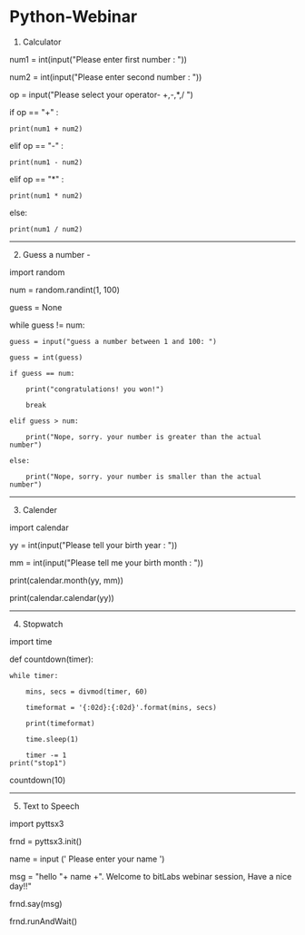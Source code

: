 # Python-Webinar

1. Calculator

num1 = int(input("Please enter first number : "))

num2 = int(input("Please enter second number : "))

op = input("Please select your operator- +,-,*,/ ")

if op == "+" :

    print(num1 + num2)

elif op == "-" :

    print(num1 - num2)

elif op == "*" :

    print(num1 * num2)

else:

    print(num1 / num2)


---------------------------------------------------------------------------------------------

2. Guess a number - 

import random

num = random.randint(1, 100)

guess = None


while guess != num:

    guess = input("guess a number between 1 and 100: ")

    guess = int(guess)

    if guess == num:

        print("congratulations! you won!")

        break

    elif guess > num:

        print("Nope, sorry. your number is greater than the actual number")

    else:

        print("Nope, sorry. your number is smaller than the actual number")
-------------------------------------------------------------------------------------------------------------
3. Calender

import calendar

yy = int(input("Please tell your birth year : "))

mm = int(input("Please tell me your birth month : "))

print(calendar.month(yy, mm))

print(calendar.calendar(yy))

---------------------------------------------------------------------------------------------------------

4. Stopwatch

import time

def countdown(timer):

    while timer:

        mins, secs = divmod(timer, 60)

        timeformat = '{:02d}:{:02d}'.format(mins, secs)

        print(timeformat)

        time.sleep(1)

        timer -= 1
    print("stop1")

countdown(10)

--------------------------------------------------------------------------------------------------
5. Text to Speech

import pyttsx3​

frnd  = pyttsx3.init()​

name = input (' Please enter your name ')​

msg = "hello "+ name +". Welcome to bitLabs webinar session, Have a nice day!!"​

frnd.say(msg)​

frnd.runAndWait()​

​
